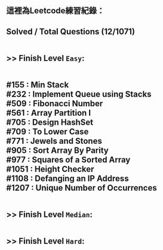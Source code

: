 這裡為Leetcode練習紀錄：
------

<h2>Solved / Total Questions (12/1071)

<br> >> Finish Level `Easy`:

<br>#155 : Min Stack
<br>#232 : Implement Queue using Stacks
<br>#509 : Fibonacci Number
<br>#561 : Array Partition I
<br>#705 : Design HashSet
<br>#709 : To Lower Case
<br>#771 : Jewels and Stones
<br>#905 : Sort Array By Parity
<br>#977 : Squares of a Sorted Array
<br>#1051 : Height Checker
<br>#1108 : Defanging an IP Address
<br>#1207 : Unique Number of Occurrences

<br> >> Finish Level `Median`:
  

<br> >> Finish Level `Hard`:

